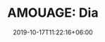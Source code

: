 ---
title: "AMOUAGE: Dia"
category: "AMOUAGE"
gender: "For MAN"
date: 2019-10-17T11:22:16+06:00
draft: false

# meta description
description : "100 ml" 


# product Price
price: "325"

# Product Short Description
shortDescription: "Elegant day wear to complement Amouage Gold, this well-rounded chypre fragrance is a fine example of tasteful subtlety. **INGREDIENTS**: Cistus, Bigarade, Cardamom, Frankincense, Labdanum. Peony, Ylang-ylang, Orris, Plum. Vetiver, Leather, Patchouli, Amber, Palissander.
 **100ml-EDP-MAN**"

#product ID
productID: "36"

# type must be "products"
type: "products"

# product Images
# first image will be shown in the product page
images:
  - image: "images/products/amouage/DiaMan100.jpg"
 
---